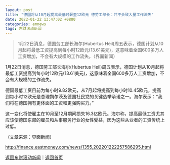 ```yaml
---
layout: post
title: "德国将从10月起提高最低时薪至12欧元 德劳工部长：并不会致大量工作流失"
date: 2022-01-22 13:47:02 +0800
categories: emnews
tags: 东财滚动新闻
---
```

> 1月22日消息，德国劳工部长海尔(Hubertus Heil)周五表示，德国计划从10月起将最低工资提高到每小时12欧元(13.61美元)，这意味着全国600多万人工资增加，不会有大规模的工作流失。（界面新闻）

<p>1月22日消息，德国劳工部长海尔(Hubertus Heil)周五表示，德国计划从10月起将最低工资提高到每小时12欧元(13.61美元)，这意味着全国600多万人工资增加，不会有大规模的工作流失。</p><p>德国最低工资目前为每小时9.82欧元，从7月起将提高到每小时10.45欧元，提高到每小时12欧元是总理朔尔茨及德国社民党的关键选举承诺之一。海尔表示：“我们将在德国拥有更体面的工资和更强购买力。”</p><p>这一变化将使雇主在10月至12月期间损失16.3亿欧元。海尔称，提高最低工资尤其应该使德国东部的雇员和从事服务行业的女性受益，因为这些从业者的工资传统上过低。</p><p class="em_media">（文章来源：界面新闻）</p>

<http://finance.eastmoney.com/news/1355,202201222257586295.html>

[返回东财滚动新闻](//finews.withounder.com/emnews/)｜[返回首页](//finews.withounder.com/)